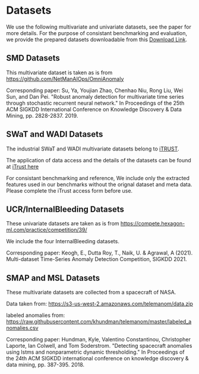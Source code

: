 # Datasets
We use the following multivariate and univariate datasets, see the paper for more details. For the purpose of consistant benchmarking and evaluation, we provide the prepared datasets downloadable from this [Download Link](https://bwsyncandshare.kit.edu/s/YixoyiHx2xf8yZ9).


## SMD Datasets

This multivariate dataset is taken as is from https://github.com/NetManAIOps/OmniAnomaly

Corresponding paper:
Su, Ya, Youjian Zhao, Chenhao Niu, Rong Liu, Wei Sun, and Dan Pei. "Robust anomaly detection for multivariate time series through stochastic recurrent neural network." In Proceedings of the 25th ACM SIGKDD International Conference on Knowledge Discovery & Data Mining, pp. 2828-2837. 2019.

## SWaT and WADI Datasets

The industrial SWaT and WADI multivariate datasets belong to [iTRUST](https://itrust.sutd.edu.sg/). 

The application of data access and the details of the datasets can be found at [iTrust here](https://itrust.sutd.edu.sg/itrust-labs_datasets/dataset_info/#wadi)

For consistant benchmarking and reference, We include only the extracted features used in our benchmarks without the orignal dataset and meta data. Please complete the iTrust access form before use.


## UCR/InternalBleeding Datasets

These univariate datasets are taken as is from https://compete.hexagon-ml.com/practice/competition/39/ 

We include the four InternalBleeding datasets. 

Corresponding paper:
Keogh, E., Dutta Roy, T., Naik, U. & Agrawal, A (2021). Multi-dataset Time-Series Anomaly Detection Competition, SIGKDD 2021.

## SMAP and MSL Datasets
These multivariate datasets are collected from a spacecraft of NASA. 

Data taken from:
https://s3-us-west-2.amazonaws.com/telemanom/data.zip

labeled anomalies from:
https://raw.githubusercontent.com/khundman/telemanom/master/labeled_anomalies.csv

Corresponding paper:
Hundman, Kyle, Valentino Constantinou, Christopher Laporte, Ian Colwell, and Tom Soderstrom. "Detecting spacecraft anomalies using lstms and nonparametric dynamic thresholding." In Proceedings of the 24th ACM SIGKDD international conference on knowledge discovery & data mining, pp. 387-395. 2018.